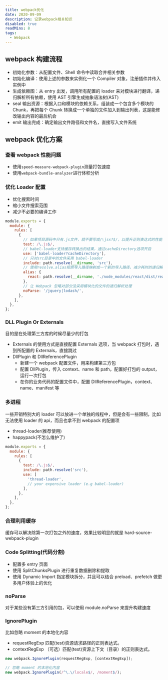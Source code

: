 ```yaml
---
title: webpack优化
date: 2020-09-09
description: 记录webpack相关知识
disabled: true
readMins: 8
tags:
  - Webpack
---
```


## webpack 构建流程

- 初始化参数：从配置文件、Shell 命令中读取合并相关参数
- 初始化编译：使用上述的参数来实例化一个 Compiler 对象，注册插件并传入实例中
- 生成依赖图：从 entry 出发，调用所有配置的 loader 来对模块进行翻译，递归解析所有依赖，使用 AST 引擎生成抽象语法树(AST)
- seal 输出资源：根据入口和模块的依赖关系，组装成一个包含多个模块的 Chunk，再把每个 Chunk 转换成一个单独的文件加入到输出列表，这是能修改输出内容的最后机会
- emit 输出完成：确定输出文件路径和文件名，直接写入文件系统

## webpack 优化方案

### 查看 webpack 性能问题

- 使用`speed-measure-webpack-plugin`测量打包速度
- 使用`webpack-bundle-analyzer`进行体积分析

### 优化 Loader 配置

- 优化搜索时间
- 缩小文件搜索范围
- 减少不必要的编译工作

```js
module.exports = {
  module: {
    rules: [
      {
        // 如果项目源码中只有.js文件，就不要写成/\jsx?$/，以提升正则表达式的性能
        test: /\.js$/,
        // babel-loader支持缓存转换出的结果，通过cacheDirectory选项开启
        use: ['babel-loader?cacheDirectory'],
        // 只对src目录中的文件采用 babel-loader
        include: path.resolve(__dirname, 'src'),
        // 使用resolve.alias把原导入路径映射成一个新的导入路径，减少耗时的递归解析操作
        alias: {
          react: path.resolve(__dirname, './node_modules/react/dist/react.min.js'),
        },
        // 让 Webpack 忽略对部分没采用模块化的文件的递归解析处理
        noParse: '/jquery|lodash/',
      },
    ],
  },
};
```

### DLL Plugin Or Externals

目的是在处理第三方库的时候尽量少的打包

- Externals 的使用方式是直接配置 Externals 选项，当 webpack 打包时，遇到所配置的 Externals，直接跳过
- DllPlugin 和 DllReferencePlugin
  - 新建一个 webpack 配置文件，用来构建第三方包
  - 配置 DllPlugin，传入 context、name 和 path，配置好打包的 output，运行一次打包
  - 在你的业务代码的配置文件中，配置 DllReferencePlugin，context、name、manifest 等

### 多进程

一些开销特别大的 loader 可以放进一个单独的线程中，但是会有一些限制，比如无法使用 loader 的 api，而且也拿不到 webpack 的配置项

- thread-loader(推荐使用)
- happypack(不怎么维护了)

```js
module.exports = {
  module: {
    rules: [
      {
        test: /\.js$/,
        include: path.resolve('src'),
        use: [
          'thread-loader',
          // your expensive loader (e.g babel-loader)
        ],
      },
    ],
  },
};
```

### 合理利用缓存

缓存可以解决除第一次打包之外的速度，效果比较明显的就是 hard-source-webpack-plugin

### Code Splitting(代码分割)

- 配置多 entry 页面
- 使用 SplitChunksPlugin 进行重复数据删除和提取
- 使用 Dynamic Import 指定模块拆分，并且可以结合 preload、prefetch 做更多用户体验上的优化

### noParse

对于某些没有第三方引用的包，可以使用 module.noParse 来提升构建速度

### IgnorePlugin

比如忽略 moment 的本地化内容

- requestRegExp 匹配(test)资源请求路径的正则表达式。
- contextRegExp （可选）匹配(test)资源上下文（目录）的正则表达式。

```js
new webpack.IgnorePlugin(requestRegExp, [contextRegExp]);

// 忽略 moment 的本地化内容
new webpack.IgnorePlugin(/^\.\/locale$/, /moment$/);
```
